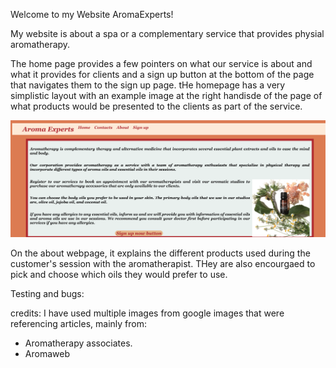 Welcome to my Website AromaExperts!

My website is about a spa or a complementary service that provides physial aromatherapy.

The home page provides a few pointers on what our service is about and what it provides for clients and a sign up button at the bottom of the page that navigates them to the sign up page. tHe homepage has a very simplistic layout with an example image at the right handisde of the page of what products would be presented to the clients as part of the service.
 
![Responsive](assets/home.png)

On the about webpage, it explains the different products used during the customer's session with the aromatherapist.
THey are also encourgaed to pick and choose which oils they would prefer to use.


Testing and bugs:

credits:
I have used multiple images from google images that were referencing articles, mainly from:
- Aromatherapy associates.
- Aromaweb